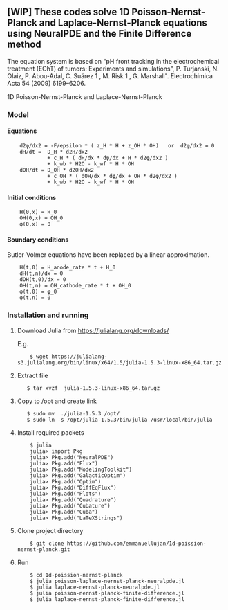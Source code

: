 ## [WIP] These codes solve 1D Poisson-Nernst-Planck and Laplace-Nernst-Planck equations using NeuralPDE and the Finite Difference method

The equation system is based on "pH front tracking in the electrochemical treatment (EChT) of tumors: Experiments and simulations", 
P. Turjanski, N. Olaiz, P. Abou-Adal, C. Suárez 1 , M. Risk 1 , G. Marshall". Electrochimica Acta 54 (2009) 6199–6206.

1D Poisson-Nernst-Planck and Laplace-Nernst-Planck

###   Model

####   Equations
        d2φ/dx2 = -F/epsilon * ( z_H * H + z_OH * OH)   or  d2φ/dx2 = 0 
        dH/dt =  D_H * d2H/dx2 
                 + c_H * ( dH/dx * dφ/dx + H * d2φ/dx2 )
                 + k_wb * H2O - k_wf * H * OH
        dOH/dt = D_OH * d2OH/dx2
                 + c_OH * ( dOH/dx * dφ/dx + OH * d2φ/dx2 )
                 + k_wb * H2O - k_wf * H * OH

####   Initial conditions
        H(0,x) = H_0
        OH(0,x) = OH_0
        φ(0,x) = 0

####   Boundary conditions

Butler-Volmer equations have been replaced by a linear approximation.

        H(t,0) = H_anode_rate * t + H_0
        dH(t,n)/dx = 0
        dOH(t,0)/dx = 0
        OH(t,n) = OH_cathode_rate * t + OH_0
        φ(t,0) = φ_0
        φ(t,n) = 0
        
### Installation and running

1) Download Julia from https://julialang.org/downloads/

    E.g.
    ```
        $ wget https://julialang-s3.julialang.org/bin/linux/x64/1.5/julia-1.5.3-linux-x86_64.tar.gz
     ```
2) Extract file
     ```
        $ tar xvzf  julia-1.5.3-linux-x86_64.tar.gz
     ```
3) Copy to /opt and create link
     ```
        $ sudo mv  ./julia-1.5.3 /opt/
        $ sudo ln -s /opt/julia-1.5.3/bin/julia /usr/local/bin/julia
     ```
4) Install required packets
    ```
        $ julia
        julia> import Pkg
        julia> Pkg.add("NeuralPDE")
        julia> Pkg.add("Flux")
        julia> Pkg.add("ModelingToolkit")
        julia> Pkg.add("GalacticOptim")
        julia> Pkg.add("Optim")
        julia> Pkg.add("DiffEqFlux")
        julia> Pkg.add("Plots")
        julia> Pkg.add("Quadrature")
        julia> Pkg.add("Cubature")
        julia> Pkg.add("Cuba")
        julia> Pkg.add("LaTeXStrings")
    ```
     
4) Clone project directory
    ```
        $ git clone https://github.com/emmanuellujan/1d-poission-nernst-planck.git
     ```

4) Run
    ```
        $ cd 1d-poission-nernst-planck
        $ julia poisson-laplace-nernst-planck-neuralpde.jl
        $ julia laplace-nernst-planck-neuralpde.jl
        $ julia poisson-nernst-planck-finite-difference.jl
        $ julia laplace-nernst-planck-finite-difference.jl
    ```
